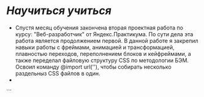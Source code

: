 # __*Научиться учиться*__ 
* Спустя месяц обучения закончена вторая проектная работа по курсу: "Веб-разработчик" от Яндекс.Практикума. По сути дела эта работа является продолжением первой. В данной работе я закрепил навыки работы с фреймами, анимацией и трансформацией, плавностью переходов, переполнением блоков и кейфреймами, а также переделал файловую структуру CSS по методологии БЭМ. Освоил команду @import url(''), чтобы собирать несколько раздельныз CSS файлов в один. 
* <!DOCTYPE html>
<html lang="ru">
<head>
    <meta charset="UTF-8">
    <meta name="viewport" content="width=device-width, initial-scale=1.0">
    <title>Научиться учиться</title>
    <link rel="stylesheet" href="pages/index.css">
</head>
</html>
```

